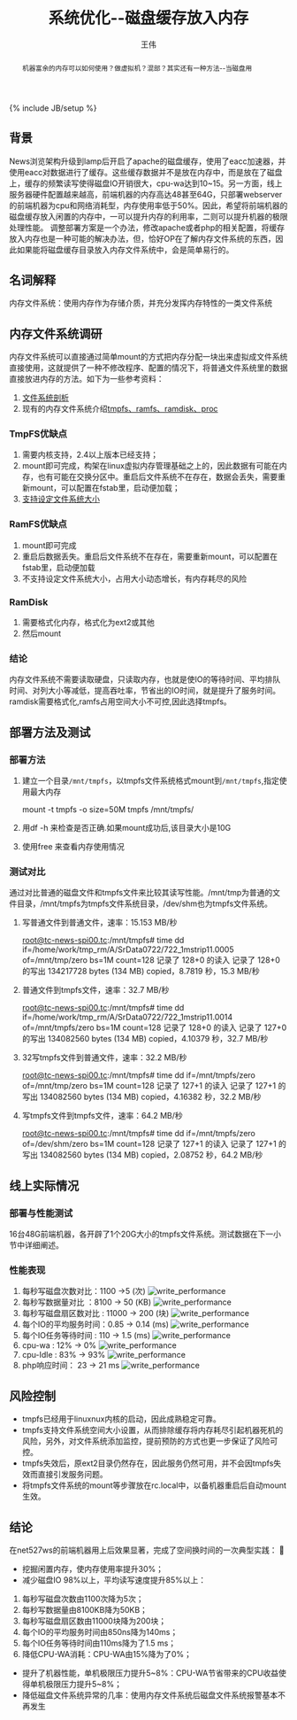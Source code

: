 ﻿---
layout: post
title: "系统优化--磁盘缓存放入内存"
description: ""
category: 
tags: ['cache','performance']
author: 王伟
abstract: "机器富余的内存可以如何使用？做虚拟机？混部？其实还有一种方法--当磁盘用"
thumbnail: http://img.tfd.com/cde/CACHDISK.GIF
---
{% include JB/setup %}

## 背景
News浏览架构升级到lamp后开启了apache的磁盘缓存，使用了eacc加速器，并使用eacc对数据进行了缓存。这些缓存数据并不是放在内存中，而是放在了磁盘上，缓存的频繁读写使得磁盘IO开销很大，cpu-wa达到10~15。另一方面，线上服务器硬件配置越来越高，前端机器的内存高达48甚至64G，只部署webserver的前端机器为cpu和网络消耗型，内存使用率低于50%。因此，希望将前端机器的磁盘缓存放入闲置的内存中，一可以提升内存的利用率，二则可以提升机器的极限处理性能。
调整部署方案是一个办法，修改apache或者php的相关配置，将缓存放入内存也是一种可能的解决办法，但，恰好OP在了解内存文件系统的东西，因此如果能将磁盘缓存目录放入内存文件系统中，会是简单易行的。

## 名词解释
内存文件系统：使用内存作为存储介质，并充分发挥内存特性的一类文件系统

## 内存文件系统调研
内存文件系统可以直接通过简单mount的方式把内存分配一块出来虚拟成文件系统直接使用，这就提供了一种不修改程序、配置的情况下，将普通文件系统里的数据直接放进内存的方法。如下为一些参考资料：
1. [文件系统剖析](http://www.ibm.com/developerworks/cn/linux/l-linux-filesystem/#N10208)
2. 现有的内存文件系统介绍[tmpfs、ramfs、ramdisk、proc](http://linux.net527.cn/Linuxwendang/xitongguanliyuan/1926.html)


### TmpFS优缺点
1. 需要内核支持，2.4以上版本已经支持；
2. mount即可完成，构架在linux虚拟内存管理基础之上的，因此数据有可能在内存，也有可能在交换分区中。重启后文件系统不在存在，数据会丢失，需要重新mount，可以配置在fstab里，启动便加载；
3. [支持设定文件系统大小](http://jinbangli.blog.163.com/blog/static/115625352200932382517151/)

### RamFS优缺点
1. mount即可完成
2. 重启后数据丢失。重启后文件系统不在存在，需要重新mount，可以配置在fstab里，启动便加载
3. 不支持设定文件系统大小，占用大小动态增长，有内存耗尽的风险

### RamDisk
1. 需要格式化内存，格式化为ext2或其他
2. 然后mount

### 结论
内存文件系统不需要读取硬盘，只读取内存，也就是使IO的等待时间、平均排队时间、对列大小等减低，提高吞吐率，节省出的IO时间，就是提升了服务时间。ramdisk需要格式化,ramfs占用空间大小不可控,因此选择tmpfs。

## 部署方法及测试

### 部署方法
1. 建立一个目录`/mnt/tmpfs`，以tmpfs文件系统格式mount到`/mnt/tmpfs`,指定使用最大内存

	mount -t tmpfs -o size=50M tmpfs /mnt/tmpfs/

2. 用df -h 来检查是否正确.如果mount成功后,该目录大小是10G
3. 使用free 来查看内存使用情况

### 测试对比

通过对比普通的磁盘文件和tmpfs文件来比较其读写性能。/mnt/tmp为普通的文件目录，/mnt/tmpfs为tmpfs文件系统目录，/dev/shm也为tmpfs文件系统。

1. 写普通文件到普通文件，速率：15.153 MB/秒

	root@tc-news-spi00.tc:/mnt/tmpfs# time dd if=/home/work/tmp_rm/A/SrData0722/722_1mstrip11.0005 of=/mnt/tmp/zero bs=1M count=128
	记录了 128+0 的读入
	记录了 128+0 的写出
	134217728 bytes (134 MB) copied，8.7819 秒，15.3 MB/秒

2. 普通文件到tmpfs文件，速率：32.7 MB/秒

	root@tc-news-spi00.tc:/mnt/tmpfs# time dd if=/home/work/tmp_rm/A/SrData0722/722_1mstrip11.0014 of=/mnt/tmpfs/zero bs=1M count=128
	记录了 128+0 的读入
	记录了 127+0 的写出
	134082560 bytes (134 MB) copied，4.10379 秒，32.7 MB/秒

3. 32写tmpfs文件到普通文件，速率：32.2 MB/秒

	root@tc-news-spi00.tc:/mnt/tmpfs# time dd  if=/mnt/tmpfs/zero of=/mnt/tmp/zero bs=1M count=128
	记录了 127+1 的读入
	记录了 127+1 的写出
	134082560 bytes (134 MB) copied，4.16382 秒，32.2 MB/秒

4. 写tmpfs文件到tmpfs文件，速率：64.2 MB/秒

	root@tc-news-spi00.tc:/mnt/tmpfs# time dd  if=/mnt/tmpfs/zero of=/dev/shm/zero bs=1M count=128
	记录了 127+1 的读入
	记录了 127+1 的写出
	134082560 bytes (134 MB) copied，2.08752 秒，64.2 MB/秒

## 线上实际情况

### 部署与性能测试
16台48G前端机器，各开辟了1个20G大小的tmpfs文件系统。测试数据在下一小节中详细阐述。

### 性能表现
1. 每秒写磁盘次数对比：1100 ->5 (次)
![write_performance](/assets/themes/twitter/bootstrap/img/disk-to-memory/write_performance_times.jpg)
2. 每秒写数据量对比 ：8100 ->  50 (KB) 
![write_performance](/assets/themes/twitter/bootstrap/img/disk-to-memory/write_performance_Bytes.jpg)
3. 每秒写磁盘扇区数对比 :  11000 ->  200 (块)
![write_performance](/assets/themes/twitter/bootstrap/img/disk-to-memory/write_performance_block.jpg)
4. 每个IO的平均服务时间：0.85  -> 0.14 (ms)
![write_performance](/assets/themes/twitter/bootstrap/img/disk-to-memory/service_time.jpg)
5. 每个IO任务等待时间  : 110 ->  1.5 (ms)
![write_performance](/assets/themes/twitter/bootstrap/img/disk-to-memory/io_wait.jpg)
6. cpu-wa  :  12% -> 0%
![write_performance](/assets/themes/twitter/bootstrap/img/disk-to-memory/cpu_wa.jpg)
7. cpu-Idle  : 83% -> 93% 
![write_performance](/assets/themes/twitter/bootstrap/img/disk-to-memory/cpu_idle.jpg)
8. php响应时间：  23  -> 21 ms
![write_performance](/assets/themes/twitter/bootstrap/img/disk-to-memory/response_time.jpg)
## 风险控制

* tmpfs已经用于linuxnux内核的启动，因此成熟稳定可靠。
* tmpfs支持文件系统空间大小设置，从而排除缓存将内存耗尽引起机器死机的风险，另外，对文件系统添加监控，提前预防的方式也更一步保证了风险可控。
* tmpfs失效后，原ext2目录仍然存在，因此服务仍然可用，并不会因tmpfs失效而直接引发服务问题。
* 将tmpfs文件系统的mount等步骤放在rc.local中，以备机器重启后自动mount生效。

## 结论

在net527ws的前端机器用上后效果显著，完成了空间换时间的一次典型实践：

* 挖掘闲置内存，使内存使用率提升30%；
* 减少磁盘IO 98%以上，平均读写速度提升85%以上：

1. 每秒写磁盘次数由1100次降为5次；
2. 每秒写数据量由8100KB降为50KB；
3. 每秒写磁盘扇区数由11000块降为200块；
4. 每个IO的平均服务时间由850ns降为140ms；
5. 每个IO任务等待时间由110ms降为了1.5 ms；
6. 降低CPU-WA消耗：CPU-WA由15%降为了0%；

* 提升了机器性能，单机极限压力提升5~8%：CPU-WA节省带来的CPU收益使得单机极限压力提升5~8%；
* 降低磁盘文件系统异常的几率：使用内存文件系统后磁盘文件系统报警基本不再发生

